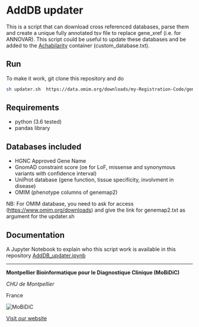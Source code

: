 # AddDB updater

This is a script that can download cross referenced databases, parse them and create a unique fully annotated tsv file to replace gene_xref (i.e. for ANNOVAR). This script could be useful to update these databases and be added to the [Achabilarity](https://github.com/mobidic/Achabilarity) container (custom_database.txt).

## Run 

To make it work, git clone this repository and do 

```bash
sh updater.sh  https://data.omim.org/downloads/my-Registration-Code/genemap2.txt
```

## Requirements

- python (3.6 tested)
- pandas library


## Databases included

- HGNC Approved Gene Name
- GnomAD constraint score (oe for LoF, missense and synonymous variants with confidence interval)
- UniProt database (gene function, tissue specificity, involvment in disease)
- OMIM (phenotype columns of genemap2)

NB: For OMIM database, you need to ask for access (https://www.omim.org/downloads) and give the link for genemap2.txt as argument for the updater.sh

## Documentation

A Jupyter Notebook to explain who this script work is available in this repository [AddDB_updater.ipynb](https://github.com/mobidic/AddDB_updater/blob/master/AddDB_updater.ipynb)

-------------------------------------------------------------------------------

**Montpellier Bioinformatique pour le Diagnostique Clinique (MoBiDiC)**

*CHU de Montpellier*

France

![MoBiDiC](https://raw.githubusercontent.com/mobidic/MPA/master/doc/img/logo-mobidic.png)

[Visit our website](https://neuro-2.iurc.montp.inserm.fr/mobidic/)




 
